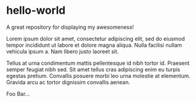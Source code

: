 # hello-world
A great repository for displaying my awesomeness!


Lorem ipsum dolor sit amet, consectetur adipiscing elit, sed do eiusmod tempor incididunt ut labore et dolore magna aliqua.
Nulla facilisi nullam vehicula ipsum a.
Nam libero justo laoreet sit.

Tellus at urna condimentum mattis pellentesque id nibh tortor id.
Praesent semper feugiat nibh sed.
Sit amet tellus cras adipiscing enim eu turpis egestas pretium.
Convallis posuere morbi leo urna molestie at elementum.
Gravida arcu ac tortor dignissim convallis aenean.

Foo Bar...
